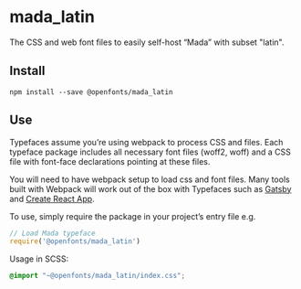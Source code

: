 
# mada_latin

The CSS and web font files to easily self-host “Mada” with subset "latin".

## Install

`npm install --save @openfonts/mada_latin`

## Use

Typefaces assume you’re using webpack to process CSS and files. Each typeface
package includes all necessary font files (woff2, woff) and a CSS file with
font-face declarations pointing at these files.

You will need to have webpack setup to load css and font files. Many tools built
with Webpack will work out of the box with Typefaces such as [Gatsby](https://github.com/gatsbyjs/gatsby)
and [Create React App](https://github.com/facebookincubator/create-react-app).

To use, simply require the package in your project’s entry file e.g.

```javascript
// Load Mada typeface
require('@openfonts/mada_latin')
```

Usage in SCSS:
```scss
@import "~@openfonts/mada_latin/index.css";
```
